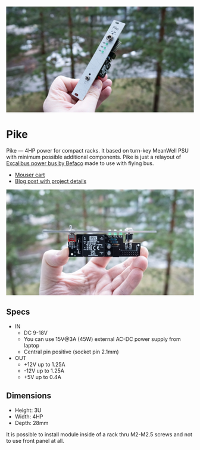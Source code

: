 ![Pike](pics/pike-iso.jpg)

# Pike
Pike — 4HP power for compact racks. It based on turn-key MeanWell PSU with minimum possible additional components. Pike is just a relayout of [Excalibus power bus by Befaco](https://www.befaco.org/excalibus/) made to use with flying bus.

- [Mouser cart](https://www.mouser.fi/ProjectManager/ProjectDetail.aspx?AccessID=896566e5e1)
- [Blog post with project details](https://snnkv.com/projects/pike/)

![Pike](pics/pike-title.jpg)

## Specs
- IN
    - DC 9-18V
    - You can use 15V@3A (45W) external AC-DC power supply from laptop
    - Central pin positive (socket pin 2.1mm)
- OUT
    - +12V up to 1.25A
    - -12V up to 1.25A
    - +5V up to 0.4A

## Dimensions
- Height: 3U
- Width: 4HP
- Depth: 28mm

It is possible to install module inside of a rack thru M2-M2.5 screws and not to use front panel at all.